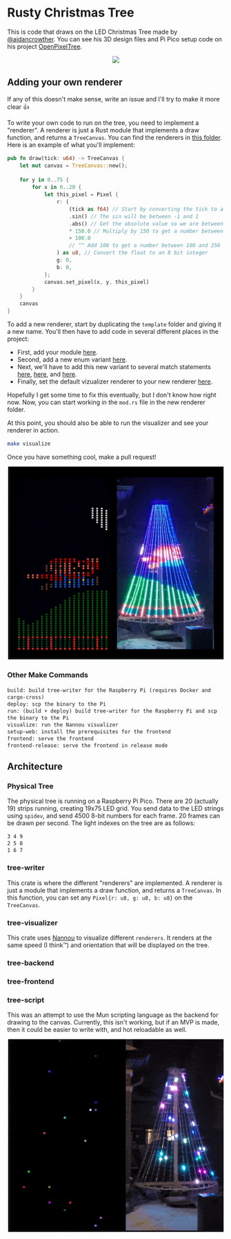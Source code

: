 # Rusty Christmas Tree

This is code that draws on the LED Christmas Tree made by
[@aidancrowther](https://github.com/aidancrowther/). You can see his 3D design
files and Pi Pico setup code on his project
[OpenPixelTree](https://github.com/aidancrowther/OpenPixelTree).

<p align="center">
    <img src="https://media.discordapp.net/attachments/444005079410802699/923308267143303208/unknown.png" width="500" />
</p>

## Adding your own renderer

If any of this doesn't make sense, write an issue and I'll try to make it more
clear 👍

To write your own code to run on the tree, you need to implement a "renderer". A
renderer is just a Rust module that implements a draw function, and returns a
`TreeCanvas`. You can find the renderers in [this
folder](https://github.com/AngelOnFira/rusty-christmas-tree/tree/main/tree-writer/src/renderers).
Here is an example of what you'll implement:

```rust
pub fn draw(tick: u64) -> TreeCanvas {
    let mut canvas = TreeCanvas::new();

    for y in 0..75 {
        for x in 0..20 {
            let this_pixel = Pixel {
                r: (
                    (tick as f64) // Start by converting the tick to a 64 bit float
                    .sin() // The sin will be between -1 and 1
                    .abs() // Get the absolute value so we are between 0 and 1
                    * 150.0 // Multiply by 150 to get a number between 0 and 150
                    + 100.0
                    // ^^ Add 100 to get a number between 100 and 250
                ) as u8, // Convert the float to an 8 bit integer
                g: 0,
                b: 0,
            };
            canvas.set_pixel(x, y, this_pixel)
        }
    }
    canvas
}
```

To add a new renderer, start by duplicating the `template` folder and giving it a new
name. You'll then have to add code in several different places in the project:

- First, add your module
  [here](https://github.com/AngelOnFira/rusty-christmas-tree/blob/main/tree-writer/src/renderers/mod.rs#L5).
- Second, add a new enum variant
  [here](https://github.com/AngelOnFira/rusty-christmas-tree/blob/main/tree-data-schema/src/lib.rs#L7).
- Next, we'll have to add this new variant to several match statements
  [here](https://github.com/AngelOnFira/rusty-christmas-tree/blob/main/tree-data-schema/src/lib.rs#L17),
  [here](https://github.com/AngelOnFira/rusty-christmas-tree/blob/main/tree-writer/src/renderers/mod.rs#L13),
  and
  [here](https://github.com/AngelOnFira/rusty-christmas-tree/blob/main/tree-writer/src/main.rs#L54).
- Finally, set the default vizualizer renderer to your new renderer
  [here](https://github.com/AngelOnFira/rusty-christmas-tree/blob/main/tree-visualizer/src/main.rs#L38).
  
Hopefully I get some time to fix this eventually, but I don't know how right
now. Now, you can start working in the `mod.rs` file in the new renderer folder.

At this point, you should also be able to run the visualizer and see your
renderer in action.

```bash
make visualize
```

Once you have something cool, make a pull request!

<p align="center">
    <img src="images/mario.gif" width="500" />
</p>

### Other Make Commands

```
build: build tree-writer for the Raspberry Pi (requires Docker and cargo-cross)
deploy: scp the binary to the Pi
run: (build + deploy) build tree-writer for the Raspberry Pi and scp the binary to the Pi
visualize: run the Nannou visualizer
setup-web: install the prerequisites for the frontend
frontend: serve the frontend
frontend-release: serve the frontend in release mode
```

## Architecture

### Physical Tree

The physical tree is running on a Raspberry Pi Pico. There are 20 (actually 19)
strips running, creating 19x75 LED grid. You send data to the LED strings using
`spidev`, and send 4500 8-bit numbers for each frame. 20 frames can be drawn per
second. The light indexes on the tree are as follows:

```
3 4 9
2 5 8
1 6 7
```

### tree-writer

This crate is where the different "renderers" are implemented. A renderer is
just a module that implements a draw function, and returns a `TreeCanvas`. In
this function, you can set any `Pixel{r: u8, g: u8, b: u8}` on the `TreeCanvas`.

### tree-visualizer

This crate uses [Nannou] to visualize different `renderers`. It renders at the
same speed (I think:tm:) and orientation that will be displayed on the tree.

### tree-backend

### tree-frontend

### tree-script

This was an attempt to use the Mun scripting language as the backend for drawing
to the canvas. Currently, this isn't working, but if an MVP is made, then it
could be easier to write with, and hot reloadable as well.

[Nannou]: https://github.com/nannou-org/nannou

<p align="center">
    <img src="images/snow.gif" width="500" />
</p>